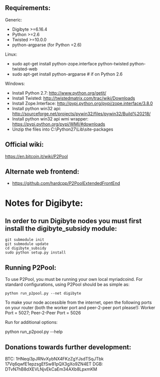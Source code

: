 Requirements:
-------------------------
Generic:
* Digibyte >=6.16.4
* Python >=2.6
* Twisted >=10.0.0
* python-argparse (for Python =2.6)

Linux:
* sudo apt-get install python-zope.interface python-twisted python-twisted-web
* sudo apt-get install python-argparse # if on Python 2.6

Windows:
* Install Python 2.7: http://www.python.org/getit/
* Install Twisted: http://twistedmatrix.com/trac/wiki/Downloads
* Install Zope.Interface: http://pypi.python.org/pypi/zope.interface/3.8.0
* Install python win32 api: http://sourceforge.net/projects/pywin32/files/pywin32/Build%20218/
* Install python win32 api wmi wrapper: https://pypi.python.org/pypi/WMI/#downloads
* Unzip the files into C:\Python27\Lib\site-packages

Official wiki:
-------------------------
https://en.bitcoin.it/wiki/P2Pool

Alternate web frontend:
-------------------------
* https://github.com/hardcpp/P2PoolExtendedFrontEnd

Notes for Digibyte:
=========================
In order to run Digibyte nodes you must first install the digibyte_subsidy module:
-------------------------
    git submodule init
    git submodule update
    cd digibyte_subsidy
    sudo python setup.py install

Running P2Pool:
-------------------------
To use P2Pool, you must be running your own local myriadcoind. For standard configurations, using P2Pool should be as simple as:

    python run_p2pool.py --net digibyte

To make your node accessible from the internet, open the following ports on your router (both the worker port and peer-2-peer port please!): Worker Port = 5027; Peer-2-Peer Port = 5026

Run for additional options:

python run_p2pool.py --help

Donations towards further development:
-------------------------
BTC: 1HNeqi3pJRNvXybNX4FKzZgYJsdTSqJTbk 17Vq6qwfE1epzsgEfSw81pQX3gXo9ZN4ET
DGB: DTvN7hB8dXEVLNjvEkCaEm34AXb8LpxmKM
